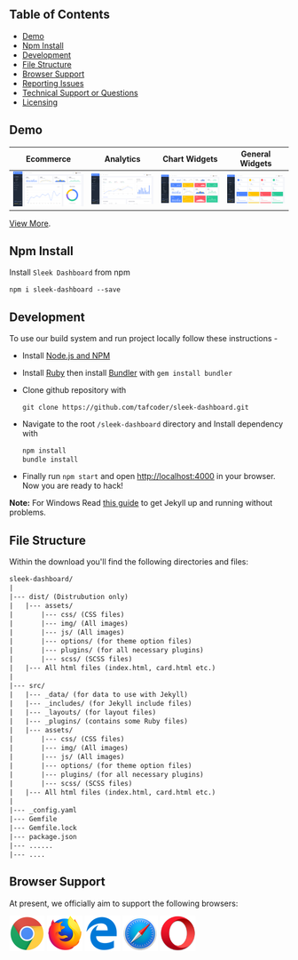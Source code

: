 ## Table of Contents

- [Demo](#demo)
- [Npm Install](#npm-install)
- [Development](#development)
- [File Structure](#file-structure)
- [Browser Support](#browser-support)
- [Reporting Issues](#reporting-issues)
- [Technical Support or Questions](#technical-support-or-questions)
- [Licensing](#licensing)

## Demo

| Ecommerce  | Analytics  | Chart Widgets  | General Widgets  |
|---|---|---|---|
| [![Ecommerce page](src/assets/img/github/ecommerce.png)](https://sleek.tafcoder.com/)  | [![Analytics page](src/assets/img/github/analytics.png)](https://sleek.tafcoder.com/analytics.html) | [![Chart Widgets](src/assets/img/github/chart-widgets.png)](https://sleek.tafcoder.com/chart-widget.html) | [![General Widgets](src/assets/img/github/general-widgets.png)](https://sleek.tafcoder.com/general-widget.html)

[View More](https://sleek.tafcoder.com/).


## Npm Install
  Install `Sleek Dashboard` from npm
  ```
  npm i sleek-dashboard --save
  ```

## Development
To use our build system and run project locally follow these instructions -

- Install [Node.js and NPM](https://nodejs.org)
- Install [Ruby](https://www.ruby-lang.org/en/documentation/installation/) then install [Bundler](https://bundler.io/) with `gem install bundler`

- Clone github repository with
  ```
  git clone https://github.com/tafcoder/sleek-dashboard.git
  ```


- Navigate to the root `/sleek-dashboard` directory and Install dependency with
  ```
  npm install
  bundle install
  ```

- Finally run `npm start` and open [http://localhost:4000](http://localhost:4000) in your browser. Now you are ready to hack! 

 **Note:** For Windows Read [this guide](https://jekyllrb.com/docs/windows/) to get Jekyll up and running without problems.


## File Structure

Within the download you'll find the following directories and files:

```
sleek-dashboard/
|
|--- dist/ (Distrubution only)
|   |--- assets/
|       |--- css/ (CSS files)
|       |--- img/ (All images)
|       |--- js/ (All images)
|       |--- options/ (for theme option files)
|       |--- plugins/ (for all necessary plugins)
|       |--- scss/ (SCSS files)
|   |--- All html files (index.html, card.html etc.)
|
|--- src/
|   |--- _data/ (for data to use with Jekyll)
|   |--- _includes/ (for Jekyll include files)
|   |--- _layouts/ (for layout files)
|   |--- _plugins/ (contains some Ruby files)
|   |--- assets/
|       |--- css/ (CSS files)
|       |--- img/ (All images)
|       |--- js/ (All images)
|       |--- options/ (for theme option files)
|       |--- plugins/ (for all necessary plugins)
|       |--- scss/ (SCSS files)
|   |--- All html files (index.html, card.html etc.)
|
|--- _config.yaml
|--- Gemfile
|--- Gemfile.lock
|--- package.json
|--- ......
|--- ....

```

## Browser Support

At present, we officially aim to support the following browsers:

<img src="src/assets/img/github/chrome.png" width="64" height="64"> <img src="src/assets/img/github/firefox.png" width="64" height="64"> <img src="src/assets/img/github/edge.png" width="64" height="64"> <img src="src/assets/img/github/safari.png" width="64" height="64"> <img src="src/assets/img/github/opera.png" width="64" height="64">

